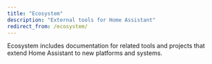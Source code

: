 ```yaml
---
title: "Ecosystem"
description: "External tools for Home Assistant"
redirect_from: /ecosystem/
---
```


Ecosystem includes documentation for related tools and projects that extend Home Assistant to new platforms and systems.

